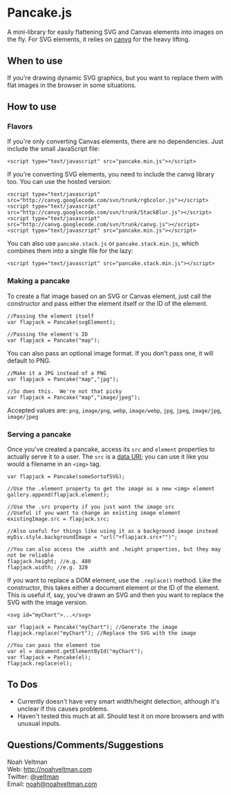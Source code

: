 Pancake.js
=========

A mini-library for easily flattening SVG and Canvas elements into images on the fly.  For SVG elements, it relies on [canvg](https://code.google.com/p/canvg/) for the heavy lifting.

## When to use ##

If you're drawing dynamic SVG graphics, but you want to replace them with flat images in the browser in some situations.

## How to use ##

### Flavors ###

If you're only converting Canvas elements, there are no dependencies.  Just include the small JavaScript file:

    <script type="text/javascript" src="pancake.min.js"></script>

If you're converting SVG elements, you need to include the canvg library too.  You can use the hosted version:

	<script type="text/javascript" src="http://canvg.googlecode.com/svn/trunk/rgbcolor.js"></script> 
	<script type="text/javascript" src="http://canvg.googlecode.com/svn/trunk/StackBlur.js"></script>
	<script type="text/javascript" src="http://canvg.googlecode.com/svn/trunk/canvg.js"></script> 
	<script type="text/javascript" src="pancake.min.js"></script> 

You can also use `pancake.stack.js` or `pancake.stack.min.js`, which combines them into a single file for the lazy:

	<script type="text/javascript" src="pancake.stack.min.js"></script> 	

### Making a pancake ###

To create a flat image based on an SVG or Canvas element, just call the constructor and pass either the element itself or the ID of the element.

	//Passing the element itself
	var flapjack = Pancake(svgElement);

	//Passing the element's ID
	var flapjack = Pancake("map");

You can also pass an optional image format.  If you don't pass one, it will default to PNG.

	//Make it a JPG instead of a PNG
	var flapjack = Pancake("map","jpg");
	
	//So does this.  We're not that picky
	var flapjack = Pancake("map","image/jpeg");
    
Accepted values are: `png`, `image/png`, `webp`, `image/webp`, `jpg`, `jpeg`, `image/jpg`, `image/jpeg`

### Serving a pancake ###

Once you've created a pancake, access its `src` and `element` properties to actually serve it to a user.  The `src` is a [data URI](https://developer.mozilla.org/en-US/docs/data_URIs); you can use it like you would a filename in an `<img>` tag.

	var flapjack = Pancake(someSortofSVG);

	//Use the .element property to get the image as a new <img> element
	gallery.append(flapjack.element);

	//Use the .src property if you just want the image src
	//Useful if you want to change an existing image element	
	existingImage.src = flapjack.src;

	//Also useful for things like using it as a background image instead
	myDiv.style.backgroundImage = "url("+flapjack.src+"")";

	//You can also access the .width and .height properties, but they may not be reliable
	flapjack.height; //e.g. 480
	flapjack.width; //e.g. 320

If you want to replace a DOM element, use the `.replace()` method.  Like the constructor, this takes either a document element or the ID of the element.  This is useful if, say, you've drawn an SVG and then you want to replace the SVG with the image version.

	<svg id="myChart">...</svg>

	var flapjack = Pancake("myChart"); //Generate the image
	flapjack.replace("myChart"); //Replace the SVG with the image

	//You can pass the element too
	var el = document.getElementById("myChart");
	var flapjack = Pancake(el);
	flapjack.replace(el);

## To Dos ##

* Currently doesn't have very smart width/height detection, although it's unclear if this causes problems.
* Haven't tested this much at all.  Should test it on more browsers and with unusual inputs.

## Questions/Comments/Suggestions ##
Noah Veltman  
Web: http://noahveltman.com  
Twitter: [@veltman](http://twitter.com/veltman)  
Email: [noah@noahveltman.com](mailto:noah@noahveltman.com)  

